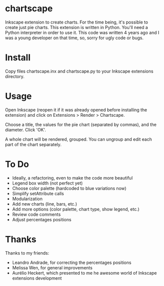 chartscape
==========

Inkscape extension to create charts. For the time being, it's possible to create just pie charts.
This extension is written in Python. You'll need a Python interpreter in order to use it.
This code was written 4 years ago and I was a young developer on that time, so, sorry for ugly code or bugs.

Install
=======

Copy files chartscape.inx and chartscape.py to your Inkscape extensions directory.

Usage
=====

Open Inkscape (reopen it if it was already opened before installing the extension) and click on Extensions > Render > Chartscape.

Choose a title, the values for the pie chart (separated by commas), and the diameter. Click 'OK'.

A whole chart will be rendered, grouped. You can ungroup and edit each part of the chart separately.

To Do
=====

* Ideally, a refactoring, even to make the code more beautiful
* Legend box width (not perfect yet)
* Choose color palette (hardcoded to blue variations now)
* Simplify setAttribute calls
* Modularization
* Add new charts (line, bars, etc.)
* Add more options (color palette, chart type, show legend, etc.)
* Review code comments
* Adjust percentages positions

Thanks
======

Thanks to my friends:

* Leandro Andrade, for correcting the percentages positions
* Melissa Wen, for general improvements
* Aurélio Heckert, which presented to me he awesome world of Inkscape extensions development
